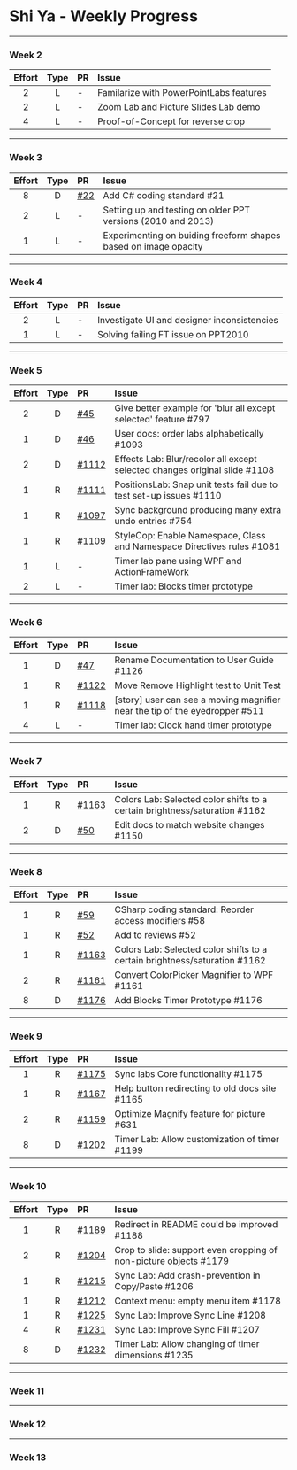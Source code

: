 # Shi Ya - Weekly Progress

---

### Week 2

Effort| Type | PR | Issue
:----:|:----:|:-----------|:------
2 | L | - | Familarize with PowerPointLabs features
2 | L | - | Zoom Lab and Picture Slides Lab demo
4 | L | - | Proof-of-Concept for reverse crop

---
### Week 3

Effort| Type | PR | Issue
:----:|:----:|:-----------|:------
 8 | D | [#22](https://github.com/oss-generic/process/pull/22) | Add C# coding standard #21
 2 | L | - | Setting up and testing on older PPT versions (2010 and 2013)
 1 | L | - | Experimenting on buiding freeform shapes based on image opacity
 
---
### Week 4

Effort| Type | PR | Issue
:----:|:----:|:-----------|:------
2 | L | - | Investigate UI and designer inconsistencies
1 | L | - | Solving failing FT issue on PPT2010

---
### Week 5

Effort| Type | PR | Issue
:----:|:----:|:-----------|:------
2 | D | [#45](https://github.com/PowerPointLabs/PowerPointLabs-Website/pull/45) | Give better example for 'blur all except selected' feature #797
1 | D | [#46](https://github.com/PowerPointLabs/PowerPointLabs-Website/pull/46) | User docs: order labs alphabetically #1093
2 | D | [#1112](https://github.com/PowerPointLabs/PowerPointLabs/pull/1112) | Effects Lab: Blur/recolor all except selected changes original slide #1108
1 | R | [#1111](https://github.com/PowerPointLabs/PowerPointLabs/pull/1111) | PositionsLab: Snap unit tests fail due to test set-up issues #1110
1 | R | [#1097](https://github.com/PowerPointLabs/PowerPointLabs/pull/1097) | Sync background producing many extra undo entries #754
1 | R | [#1109](https://github.com/PowerPointLabs/PowerPointLabs/pull/1109) | StyleCop: Enable Namespace, Class and Namespace Directives rules #1081
1 | L | - | Timer lab pane using WPF and ActionFrameWork
2 | L | - | Timer lab: Blocks timer prototype

---
### Week 6

Effort| Type | PR | Issue
:----:|:----:|:-----------|:------
1 | D | [#47](https://github.com/PowerPointLabs/PowerPointLabs-Website/pull/47) | Rename Documentation to User Guide #1126
1 | R | [#1122](https://github.com/PowerPointLabs/PowerPointLabs/pull/1122) | Move Remove Highlight test to Unit Test
1 | R | [#1118](https://github.com/PowerPointLabs/PowerPointLabs/pull/1118) | [story] user can see a moving magnifier near the tip of the eyedropper #511
4 | L | - | Timer lab: Clock hand timer prototype

---
### Week 7

Effort| Type | PR | Issue
:----:|:----:|:-----------|:------
 1 | R | [#1163](https://github.com/PowerPointLabs/PowerPointLabs/pull/1163) | Colors Lab: Selected color shifts to a certain brightness/saturation #1162
 2 | D | [#50](https://github.com/PowerPointLabs/PowerPointLabs-Website/pull/50) | Edit docs to match website changes #1150
 
---
### Week 8
Effort| Type | PR | Issue
:----:|:----:|:-----------|:------
 1 | R | [#59](https://github.com/oss-generic/process/pull/59) | CSharp coding standard: Reorder access modifiers #58
 1 | R | [#52](https://github.com/PowerPointLabs/PowerPointLabs-Website/pull/52) | Add to reviews #52
 1 | R | [#1163](https://github.com/PowerPointLabs/PowerPointLabs/pull/1163) | Colors Lab: Selected color shifts to a certain brightness/saturation #1162
 2 | R | [#1161](https://github.com/PowerPointLabs/PowerPointLabs/pull/1161) | Convert ColorPicker Magnifier to WPF #1161
 8 | D | [#1176](https://github.com/PowerPointLabs/PowerPointLabs/pull/1176) | Add Blocks Timer Prototype #1176
 
---
### Week 9
Effort| Type | PR | Issue
:----:|:----:|:-----------|:------
 1 | R | [#1175](https://github.com/PowerPointLabs/PowerPointLabs/pull/1175) | Sync labs Core functionality #1175
 1 | R | [#1167](https://github.com/PowerPointLabs/PowerPointLabs/pull/1167) | Help button redirecting to old docs site #1165
 2 | R | [#1159](https://github.com/PowerPointLabs/PowerPointLabs/pull/1159) | Optimize Magnify feature for picture #631
 8 | D | [#1202](https://github.com/PowerPointLabs/PowerPointLabs/pull/1202) | Timer Lab: Allow customization of timer #1199
 
---
### Week 10
Effort| Type | PR | Issue
:----:|:----:|:-----------|:------
 1 | R | [#1189](https://github.com/PowerPointLabs/PowerPointLabs/pull/1189) | Redirect in README could be improved #1188
 2 | R | [#1204](https://github.com/PowerPointLabs/PowerPointLabs/pull/1204) | Crop to slide: support even cropping of non-picture objects #1179
 1 | R | [#1215](https://github.com/PowerPointLabs/PowerPointLabs/pull/1215) | Sync Lab: Add crash-prevention in Copy/Paste #1206
 1 | R | [#1212](https://github.com/PowerPointLabs/PowerPointLabs/pull/1212) | Context menu: empty menu item #1178
 1 | R | [#1225](https://github.com/PowerPointLabs/PowerPointLabs/pull/1225) | Sync Lab: Improve Sync Line #1208
 4 | R | [#1231](https://github.com/PowerPointLabs/PowerPointLabs/pull/1231) | Sync Lab: Improve Sync Fill #1207
 8 | D | [#1232](https://github.com/PowerPointLabs/PowerPointLabs/pull/1232) | Timer Lab: Allow changing of timer dimensions #1235
 
---
### Week 11

---
### Week 12

---
### Week 13


